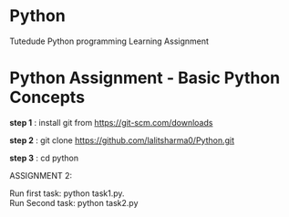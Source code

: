 # Python
Tutedude Python programming Learning Assignment 


# Python Assignment - Basic Python Concepts

**step 1** : install git from https://git-scm.com/downloads

**step 2** : git clone https://github.com/lalitsharma0/Python.git

**step 3** : cd python

ASSIGNMENT 2:

 Run first task:   python task1.py.                        
 Run Second task:   python task2.py
             
